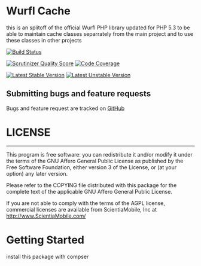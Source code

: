 Wurfl Cache
===========

this is an splitoff of the official Wurfl PHP library updated for PHP 5.3 to be able
to maintain cache classes separrately from the main project and to use these classes
in other projects

[![Build Status](https://api.travis-ci.org/mimmi20/WurflCache.png?branch=master)](https://travis-ci.org/mimmi20/WurflCache)

[![Scrutinizer Quality Score](https://scrutinizer-ci.com/g/mimmi20/WurflCache/badges/quality-score.png?s=64b8e0c825b1ca4e1bd88d13367cdb36f78fd755)](https://scrutinizer-ci.com/g/mimmi20/WurflCache/) 
[![Code Coverage](https://scrutinizer-ci.com/g/mimmi20/WurflCache/badges/coverage.png?s=8776d95dbc069fa156fc48cebbed21dd293864b3)](https://scrutinizer-ci.com/g/mimmi20/WurflCache/)

[![Latest Stable Version](https://poser.pugx.org/mimmi20/wurflcache/v/stable.png)](https://packagist.org/packages/mimmi20/wurflcache)
[![Latest Unstable Version](https://poser.pugx.org/mimmi20/wurflcache/v/unstable.png)](https://packagist.org/packages/mimmi20/wurflcache)


Submitting bugs and feature requests
------------------------------------

Bugs and feature request are tracked on [GitHub](https://github.com/mimmi20/WurflCache/issues)

# LICENSE #
-----------

This program is free software: you can redistribute it and/or modify it under
the terms of the GNU Affero General Public License as published by the Free
Software Foundation, either version 3 of the License, or (at your option) any
later version.

Please refer to the COPYING file distributed with this package for the
complete text of the applicable GNU Affero General Public License.

If you are not able to comply with the terms of the AGPL license, commercial
licenses are available from ScientiaMobile, Inc at http://www.ScientiaMobile.com/

# Getting Started #
install this package with compser

